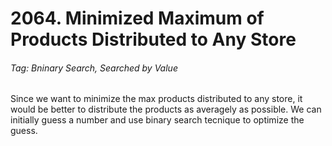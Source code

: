 # 2064. Minimized Maximum of Products Distributed to Any Store

###### Tag: Bninary Search, Searched by Value

Since we want to minimize the max products distributed to any store, it would be better to distribute the products as averagely as possible. We can initially guess a number and use binary search tecnique to optimize the guess. 
